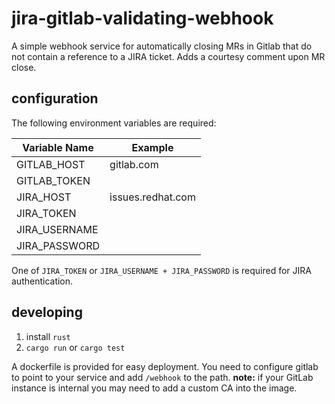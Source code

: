 # jira-gitlab-validating-webhook

A simple webhook service for automatically closing MRs in Gitlab that do not contain a reference to a JIRA ticket. Adds a courtesy comment upon MR close.

## configuration

The following environment variables are required:

| Variable Name   | Example   |
|---|---|
| GITLAB_HOST  | gitlab.com  |
| GITLAB_TOKEN  |   |
| JIRA_HOST  | issues.redhat.com  |
| JIRA_TOKEN | |
| JIRA_USERNAME | |
| JIRA_PASSWORD | |

One of `JIRA_TOKEN` or `JIRA_USERNAME + JIRA_PASSWORD` is required for JIRA authentication.

## developing

1) install `rust`
2) `cargo run` or `cargo test`

A dockerfile is provided for easy deployment. You need to configure gitlab to point to your service and add `/webhook` to the path. **note:** if your GitLab instance is internal you may need to add a custom CA into the image.
